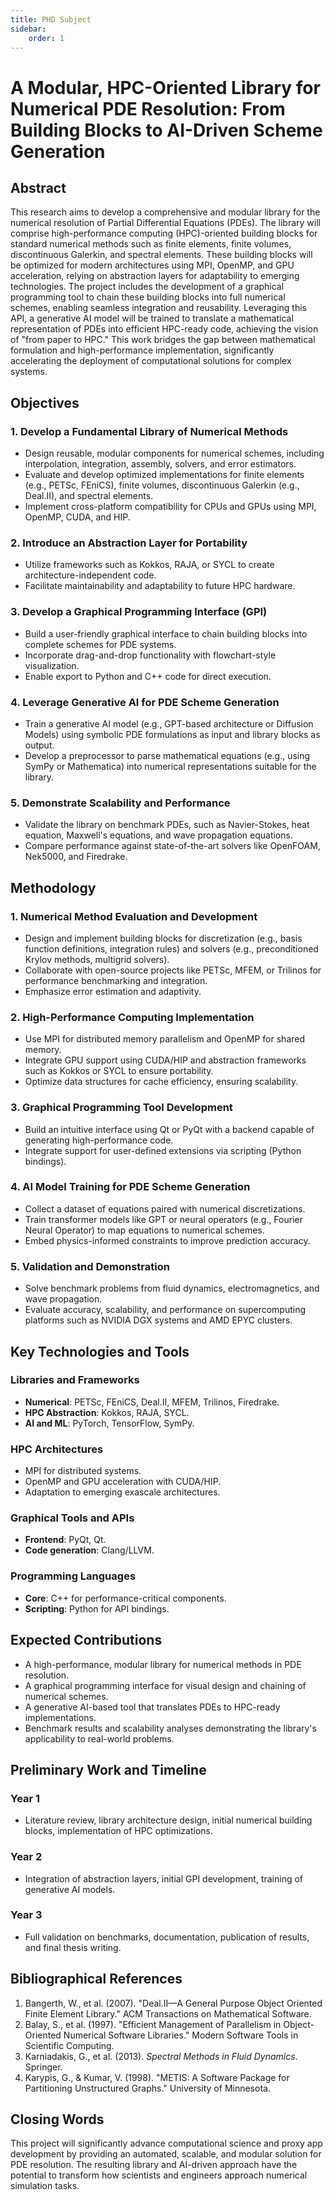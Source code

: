 ```yaml
---
title: PHD Subject
sidebar:
    order: 1
---
```


# A Modular, HPC-Oriented Library for Numerical PDE Resolution: From Building Blocks to AI-Driven Scheme Generation

## Abstract

This research aims to develop a comprehensive and modular library for the numerical resolution of Partial Differential Equations (PDEs). The library will comprise high-performance computing (HPC)-oriented building blocks for standard numerical methods such as finite elements, finite volumes, discontinuous Galerkin, and spectral elements. These building blocks will be optimized for modern architectures using MPI, OpenMP, and GPU acceleration, relying on abstraction layers for adaptability to emerging technologies. The project includes the development of a graphical programming tool to chain these building blocks into full numerical schemes, enabling seamless integration and reusability. Leveraging this API, a generative AI model will be trained to translate a mathematical representation of PDEs into efficient HPC-ready code, achieving the vision of "from paper to HPC." This work bridges the gap between mathematical formulation and high-performance implementation, significantly accelerating the deployment of computational solutions for complex systems.

## Objectives

### 1. Develop a Fundamental Library of Numerical Methods

- Design reusable, modular components for numerical schemes, including interpolation, integration, assembly, solvers, and error estimators.
- Evaluate and develop optimized implementations for finite elements (e.g., PETSc, FEniCS), finite volumes, discontinuous Galerkin (e.g., Deal.II), and spectral elements.
- Implement cross-platform compatibility for CPUs and GPUs using MPI, OpenMP, CUDA, and HIP.

### 2. Introduce an Abstraction Layer for Portability

- Utilize frameworks such as Kokkos, RAJA, or SYCL to create architecture-independent code.
- Facilitate maintainability and adaptability to future HPC hardware.

### 3. Develop a Graphical Programming Interface (GPI)

- Build a user-friendly graphical interface to chain building blocks into complete schemes for PDE systems.
- Incorporate drag-and-drop functionality with flowchart-style visualization.
- Enable export to Python and C++ code for direct execution.

### 4. Leverage Generative AI for PDE Scheme Generation

- Train a generative AI model (e.g., GPT-based architecture or Diffusion Models) using symbolic PDE formulations as input and library blocks as output.
- Develop a preprocessor to parse mathematical equations (e.g., using SymPy or Mathematica) into numerical representations suitable for the library.

### 5. Demonstrate Scalability and Performance

- Validate the library on benchmark PDEs, such as Navier-Stokes, heat equation, Maxwell's equations, and wave propagation equations.
- Compare performance against state-of-the-art solvers like OpenFOAM, Nek5000, and Firedrake.

## Methodology

### 1. Numerical Method Evaluation and Development

- Design and implement building blocks for discretization (e.g., basis function definitions, integration rules) and solvers (e.g., preconditioned Krylov methods, multigrid solvers).
- Collaborate with open-source projects like PETSc, MFEM, or Trilinos for performance benchmarking and integration.
- Emphasize error estimation and adaptivity.

### 2. High-Performance Computing Implementation

- Use MPI for distributed memory parallelism and OpenMP for shared memory.
- Integrate GPU support using CUDA/HIP and abstraction frameworks such as Kokkos or SYCL to ensure portability.
- Optimize data structures for cache efficiency, ensuring scalability.

### 3. Graphical Programming Tool Development

- Build an intuitive interface using Qt or PyQt with a backend capable of generating high-performance code.
- Integrate support for user-defined extensions via scripting (Python bindings).

### 4. AI Model Training for PDE Scheme Generation

- Collect a dataset of equations paired with numerical discretizations.
- Train transformer models like GPT or neural operators (e.g., Fourier Neural Operator) to map equations to numerical schemes.
- Embed physics-informed constraints to improve prediction accuracy.

### 5. Validation and Demonstration

- Solve benchmark problems from fluid dynamics, electromagnetics, and wave propagation.
- Evaluate accuracy, scalability, and performance on supercomputing platforms such as NVIDIA DGX systems and AMD EPYC clusters.

## Key Technologies and Tools

### Libraries and Frameworks

- **Numerical**: PETSc, FEniCS, Deal.II, MFEM, Trilinos, Firedrake.
- **HPC Abstraction**: Kokkos, RAJA, SYCL.
- **AI and ML**: PyTorch, TensorFlow, SymPy.

### HPC Architectures

- MPI for distributed systems.
- OpenMP and GPU acceleration with CUDA/HIP.
- Adaptation to emerging exascale architectures.

### Graphical Tools and APIs

- **Frontend**: PyQt, Qt.
- **Code generation**: Clang/LLVM.

### Programming Languages

- **Core**: C++ for performance-critical components.
- **Scripting**: Python for API bindings.

## Expected Contributions

- A high-performance, modular library for numerical methods in PDE resolution.
- A graphical programming interface for visual design and chaining of numerical schemes.
- A generative AI-based tool that translates PDEs to HPC-ready implementations.
- Benchmark results and scalability analyses demonstrating the library's applicability to real-world problems.

## Preliminary Work and Timeline

### Year 1

- Literature review, library architecture design, initial numerical building blocks, implementation of HPC optimizations.

### Year 2

- Integration of abstraction layers, initial GPI development, training of generative AI models.

### Year 3

- Full validation on benchmarks, documentation, publication of results, and final thesis writing.

## Bibliographical References

1. Bangerth, W., et al. (2007). "Deal.II—A General Purpose Object Oriented Finite Element Library." ACM Transactions on Mathematical Software.
2. Balay, S., et al. (1997). "Efficient Management of Parallelism in Object-Oriented Numerical Software Libraries." Modern Software Tools in Scientific Computing.
3. Karniadakis, G., et al. (2013). *Spectral Methods in Fluid Dynamics*. Springer.
4. Karypis, G., & Kumar, V. (1998). "METIS: A Software Package for Partitioning Unstructured Graphs." University of Minnesota.

## Closing Words
This project will significantly advance computational science and proxy app development by providing an automated, scalable, and modular solution for PDE resolution. The resulting library and AI-driven approach have the potential to transform how scientists and engineers approach numerical simulation tasks.
